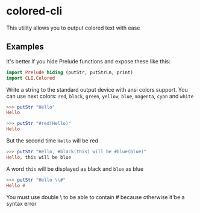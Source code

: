 # colored-cli

This utility allows you to output colored text with ease

## Examples

It's better if you hide Prelude functions and expose these like this:

```haskell
import Prelude hiding (putStr, putStrLn, print)
import CLI.Colored
```

Write a string to the standard output device with ansi colors support. You can use next colors: `red`, `black`, `green`, `yellow`, `blue`, `magenta`, `cyan` and `white`

```haskell
>>> putStr "Hello"
Hello

>>> putStr "#red(Hello)"
Hello
```

But the second time `Hello` will be red

```haskell
>>> putStr "Hello, #black(this) will be #blue(blue)"
Hello, this will be blue
```

A word `this` will be displayed as black and `blue` as blue

```haskell
>>> putStr "Hello \\#"
Hello #
```

You must use double \\ to be able to contain # because otherwise it'be a syntax error


